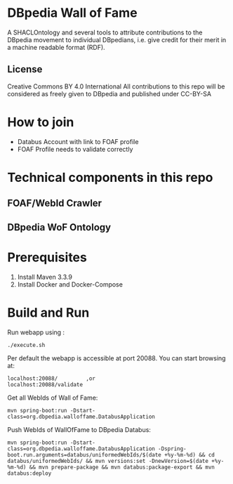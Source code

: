 # DBpedia Wall of Fame
A SHACLOntology and several tools to attribute contributions to the DBpedia movement to individual DBpedians, i.e. give credit for their merit in a machine readable format (RDF).  

## License
Creative Commons BY 4.0 International
All contributions to this repo will be considered as freely given to DBpedia and published under CC-BY-SA

# How to join
* Databus Account with link to FOAF profile
* FOAF Profile needs to validate correctly


# Technical components in this repo

## FOAF/WebId Crawler 

## DBpedia WoF Ontology


# Prerequisites
1. Install Maven 3.3.9
2. Install Docker and Docker-Compose
    
# Build and Run

Run webapp using :

    ./execute.sh

Per default the webapp is accessible at port 20088. You can start browsing at:

    localhost:20088/         ,or
    localhost:20088/validate

Get all WebIds of Wall of Fame:

    mvn spring-boot:run -Dstart-class=org.dbpedia.walloffame.DatabusApplication

Push WebIds of WallOfFame to DBpedia Databus:

    mvn spring-boot:run -Dstart-class=org.dbpedia.walloffame.DatabusApplication -Dspring-boot.run.arguments=databus/uniformedWebIds/$(date +%y-%m-%d) && cd databus/uniformedWebIds/ && mvn versions:set -DnewVersion=$(date +%y-%m-%d) && mvn prepare-package && mvn databus:package-export && mvn databus:deploy
